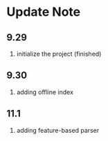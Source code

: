 # Update Note

## 9.29
1. initialize the project (finished)

## 9.30
1. adding offline index

## 11.1
1. adding feature-based parser
